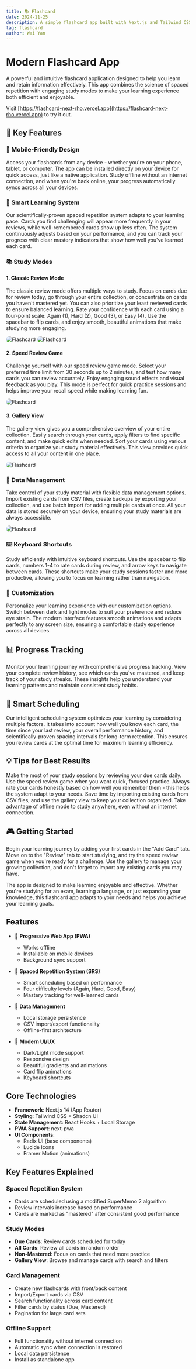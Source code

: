 ```yaml
---
title: 📚 Flashcard
date: 2024-11-25
description: A simple flashcard app built with Next.js and Tailwind CSS.
tag: flashcard
author: Wai Yan
---
```


# Modern Flashcard App

A powerful and intuitive flashcard application designed to help you learn and retain information effectively. This app combines the science of spaced repetition with engaging study modes to make your learning experience both efficient and enjoyable.

Visit [https://flashcard-next-rho.vercel.app](https://flashcard-next-rho.vercel.app) to try it out.

## 🌟 Key Features

### 📱 Mobile-Friendly Design
Access your flashcards from any device - whether you're on your phone, tablet, or computer. The app can be installed directly on your device for quick access, just like a native application. Study offline without an internet connection, and when you're back online, your progress automatically syncs across all your devices.

### 🎯 Smart Learning System
Our scientifically-proven spaced repetition system adapts to your learning pace. Cards you find challenging will appear more frequently in your reviews, while well-remembered cards show up less often. The system continuously adjusts based on your performance, and you can track your progress with clear mastery indicators that show how well you've learned each card.

### 📚 Study Modes

#### 1. Classic Review Mode
The classic review mode offers multiple ways to study. Focus on cards due for review today, go through your entire collection, or concentrate on cards you haven't mastered yet. You can also prioritize your least reviewed cards to ensure balanced learning. Rate your confidence with each card using a four-point scale: Again (1), Hard (2), Good (3), or Easy (4). Use the spacebar to flip cards, and enjoy smooth, beautiful animations that make studying more engaging.

<img src="/images/flashcard/flashcard-2.png" alt="Flashcard" style="border-radius: 10px;" />
<img src="/images/flashcard/flashcard-5.png" alt="Flashcard" style="border-radius: 10px;" />

#### 2. Speed Review Game
Challenge yourself with our speed review game mode. Select your preferred time limit from 30 seconds up to 2 minutes, and test how many cards you can review accurately. Enjoy engaging sound effects and visual feedback as you play. This mode is perfect for quick practice sessions and helps improve your recall speed while making learning fun.

<img src="/images/flashcard/flashcard-3.png" alt="Flashcard" style="border-radius: 10px;" />

#### 3. Gallery View
The gallery view gives you a comprehensive overview of your entire collection. Easily search through your cards, apply filters to find specific content, and make quick edits when needed. Sort your cards using various criteria to organize your study material effectively. This view provides quick access to all your content in one place.

<img src="/images/flashcard/flashcard-4.png" alt="Flashcard" style="border-radius: 10px;" />

### 💾 Data Management
Take control of your study material with flexible data management options. Import existing cards from CSV files, create backups by exporting your collection, and use batch import for adding multiple cards at once. All your data is stored securely on your device, ensuring your study materials are always accessible.

<img src="/images/flashcard/flashcard-1.png" alt="Flashcard" style="border-radius: 10px;" />

### ⌨️ Keyboard Shortcuts
Study efficiently with intuitive keyboard shortcuts. Use the spacebar to flip cards, numbers 1-4 to rate cards during review, and arrow keys to navigate between cards. These shortcuts make your study sessions faster and more productive, allowing you to focus on learning rather than navigation.

### 🎨 Customization
Personalize your learning experience with our customization options. Switch between dark and light modes to suit your preference and reduce eye strain. The modern interface features smooth animations and adapts perfectly to any screen size, ensuring a comfortable study experience across all devices.

## 📊 Progress Tracking
Monitor your learning journey with comprehensive progress tracking. View your complete review history, see which cards you've mastered, and keep track of your study streaks. These insights help you understand your learning patterns and maintain consistent study habits.

## 🔄 Smart Scheduling
Our intelligent scheduling system optimizes your learning by considering multiple factors. It takes into account how well you know each card, the time since your last review, your overall performance history, and scientifically-proven spacing intervals for long-term retention. This ensures you review cards at the optimal time for maximum learning efficiency.

## 💡 Tips for Best Results
Make the most of your study sessions by reviewing your due cards daily. Use the speed review game when you want quick, focused practice. Always rate your cards honestly based on how well you remember them - this helps the system adapt to your needs. Save time by importing existing cards from CSV files, and use the gallery view to keep your collection organized. Take advantage of offline mode to study anywhere, even without an internet connection.

## 🎮 Getting Started
Begin your learning journey by adding your first cards in the "Add Card" tab. Move on to the "Review" tab to start studying, and try the speed review game when you're ready for a challenge. Use the gallery to manage your growing collection, and don't forget to import any existing cards you may have.

The app is designed to make learning enjoyable and effective. Whether you're studying for an exam, learning a language, or just expanding your knowledge, this flashcard app adapts to your needs and helps you achieve your learning goals.

## Features

- 📱 **Progressive Web App (PWA)**
  - Works offline
  - Installable on mobile devices
  - Background sync support

- 🎯 **Spaced Repetition System (SRS)**
  - Smart scheduling based on performance
  - Four difficulty levels (Again, Hard, Good, Easy)
  - Mastery tracking for well-learned cards

- 💾 **Data Management**
  - Local storage persistence
  - CSV import/export functionality
  - Offline-first architecture

- 🎨 **Modern UI/UX**
  - Dark/Light mode support
  - Responsive design
  - Beautiful gradients and animations
  - Card flip animations
  - Keyboard shortcuts

## Core Technologies

- **Framework**: Next.js 14 (App Router)
- **Styling**: Tailwind CSS + Shadcn UI
- **State Management**: React Hooks + Local Storage
- **PWA Support**: next-pwa
- **UI Components**: 
  - Radix UI (base components)
  - Lucide Icons
  - Framer Motion (animations)

## Key Features Explained

### Spaced Repetition System
- Cards are scheduled using a modified SuperMemo 2 algorithm
- Review intervals increase based on performance
- Cards are marked as "mastered" after consistent good performance

### Study Modes
- **Due Cards**: Review cards scheduled for today
- **All Cards**: Review all cards in random order
- **Non-Mastered**: Focus on cards that need more practice
- **Gallery View**: Browse and manage cards with search and filters

### Card Management
- Create new flashcards with front/back content
- Import/Export cards via CSV
- Search functionality across card content
- Filter cards by status (Due, Mastered)
- Pagination for large card sets

### Offline Support
- Full functionality without internet connection
- Automatic sync when connection is restored
- Local data persistence
- Install as standalone app
